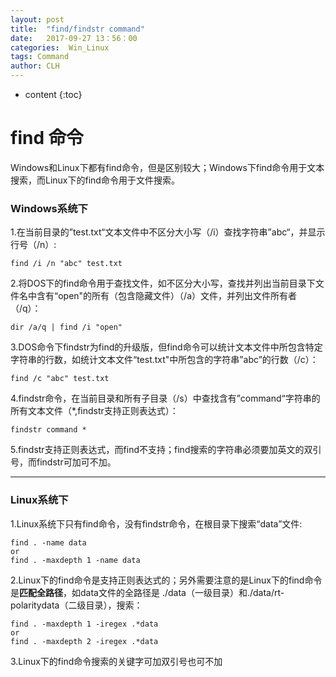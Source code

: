 ```yaml
---
layout: post
title:  "find/findstr command"
date:   2017-09-27 13：56：00
categories:  Win_Linux
tags: Command
author: CLH
---
```


* content
{:toc}

# find 命令 #
Windows和Linux下都有find命令，但是区别较大；Windows下find命令用于文本搜索，而Linux下的find命令用于文件搜索。
### Windows系统下 ###
    
1.在当前目录的”test.txt“文本文件中不区分大小写（/i）查找字符串”abc“，并显示行号（/n）:    

	find /i /n "abc" test.txt	

2.将DOS下的find命令用于查找文件，如不区分大小写，查找并列出当前目录下文件名中含有“open"的所有（包含隐藏文件）（/a）文件，并列出文件所有者（/q）：

	dir /a/q | find /i "open"

3.DOS命令下findstr为find的升级版，但find命令可以统计文本文件中所包含特定字符串的行数，如统计文本文件“test.txt"中所包含的字符串”abc”的行数（/c）：

	find /c "abc" test.txt
4.findstr命令，在当前目录和所有子目录（/s）中查找含有”command“字符串的所有文本文件（*,findstr支持正则表达式）：    

	findstr command *

5.findstr支持正则表达式，而find不支持；find搜索的字符串必须要加英文的双引号，而findstr可加可不加。

----------

### Linux系统下 ###
1.Linux系统下只有find命令，没有findstr命令，在根目录下搜索“data”文件:    

	find . -name data
	or
	find . -maxdepth 1 -name data

2.Linux下的find命令是支持正则表达式的；另外需要注意的是Linux下的find命令是**匹配全路径**，如data文件的全路径是 ./data（一级目录）和./data/rt-polaritydata（二级目录），搜索：  

	find . -maxdepth 1 -iregex .*data
	or
	find . -maxdepth 2 -iregex .*data

3.Linux下的find命令搜索的关键字可加双引号也可不加   
